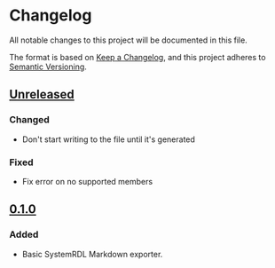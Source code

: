 # Changelog

All notable changes to this project will be documented in this file.

The format is based on [Keep a Changelog](https://keepachangelog.com/en/1.0.0/),
and this project adheres to [Semantic Versioning](https://semver.org/spec/v2.0.0.html).

## [Unreleased]

### Changed
- Don't start writing to the file until it's generated

### Fixed
- Fix error on no supported members

## [0.1.0]

### Added
- Basic SystemRDL Markdown exporter.

[Unreleased]: https://github.com/MarekPikula/PeakRDL-Markdown/compare/v0.1.0...main
[0.1.0]: https://github.com/MarekPikula/PeakRDL-Markdown/compare/v0.0.0...v0.1.0
